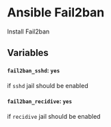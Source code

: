 # Ansible Fail2ban
Install Fail2ban 

## Variables

#### `fail2ban_sshd`: `yes`
if `sshd` jail should be enabled
#### `fail2ban_recidive`: `yes`
if `recidive` jail should be enabled
